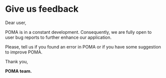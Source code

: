 # Give us feedback

Dear user,  

POMA is in a constant development. Consequently, we are fully open to user bug reports to further enhance our application.  

Please, tell us if you found an error in POMA or if you have some suggestion to improve POMA.  

Thank you,  

**POMA team.**